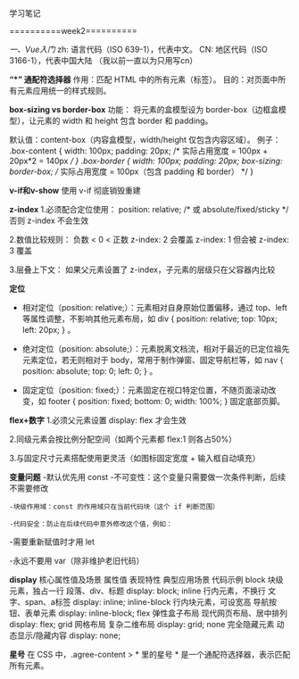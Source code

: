 学习笔记

==========week2==========

*一、Vue入门*
zh: 语言代码（ISO 639-1），代表中文。
CN: 地区代码（ISO 3166-1），代表中国大陆
（我以前一直以为只用写cn）


**“*” 通配符选择器**
作用：匹配 HTML 中的所有元素（标签）。
目的：对页面中所有元素应用统一的样式规则。


**box-sizing vs border-box**
功能：
将元素的盒模型设为 border-box（边框盒模型），让元素的 width 和 height 包含 border 和 padding。

默认值：content-box（内容盒模型，width/height 仅包含内容区域）。
例子：
.box-content { 
  width: 100px;
  padding: 20px; 
  /* 实际占用宽度 = 100px + 20px*2 = 140px */
}
.box-border { 
  width: 100px;
  padding: 20px;
  box-sizing: border-box; 
  /* 实际占用宽度 = 100px（包含 padding 和 border） */
}

**v-if和v-show**
使用 v-if 彻底销毁重建


**z-index**
1.必须配合定位使用：
position: relative; /* 或 absolute/fixed/sticky */
否则 z-index 不会生效

2.数值比较规则：
负数 < 0 < 正数
z-index: 2 会覆盖 z-index: 1
但会被 z-index: 3 覆盖

3.层叠上下文：
如果父元素设置了 z-index，子元素的层级只在父容器内比较


**定位**
- 相对定位（position: relative;）：元素相对自身原始位置偏移，通过 top、left 等属性调整，不影响其他元素布局，如 div { position: relative; top: 10px; left: 20px; } 。

- 绝对定位（position: absolute;）：元素脱离文档流，相对于最近的已定位祖先元素定位，若无则相对于 body，常用于制作弹窗、固定导航栏等，如 nav { position: absolute; top: 0; left: 0; } 。

- 固定定位（position: fixed;）：元素固定在视口特定位置，不随页面滚动改变，如 footer { position: fixed; bottom: 0; width: 100%; } 固定底部页脚。


**flex+数字**
1.必须父元素设置 display: flex 才会生效

2.同级元素会按比例分配空间（如两个元素都 flex:1 则各占50%）

3.与固定尺寸元素搭配使用更灵活（如图标固定宽度 + 输入框自动填充）


**变量问题**
-默认优先用 const
    -不可变性：这个变量只需要做一次条件判断，后续不需要修改

    -块级作用域：const 的作用域只在当前代码块（这个 if 判断范围）

    -代码安全：防止在后续代码中意外修改这个值，例如：

-需要重新赋值时才用 let

-永远不要用 var（除非维护老旧代码）


**display**
核心属性值及场景
属性值	表现特性	典型应用场景	代码示例
block	块级元素，独占一行	段落、div、标题	display: block;
inline	行内元素，不换行	文字、span、a标签	display: inline;
inline-block	行内块元素，可设宽高	导航按钮、表单元素	display: inline-block;
flex	弹性盒子布局	现代网页布局、居中排列	display: flex;
grid	网格布局	复杂二维布局	display: grid;
none	完全隐藏元素	动态显示/隐藏内容	display: none;


**星号**
在 CSS 中，.agree-content > * 里的星号 * 是一个通配符选择器，表示匹配所有元素。